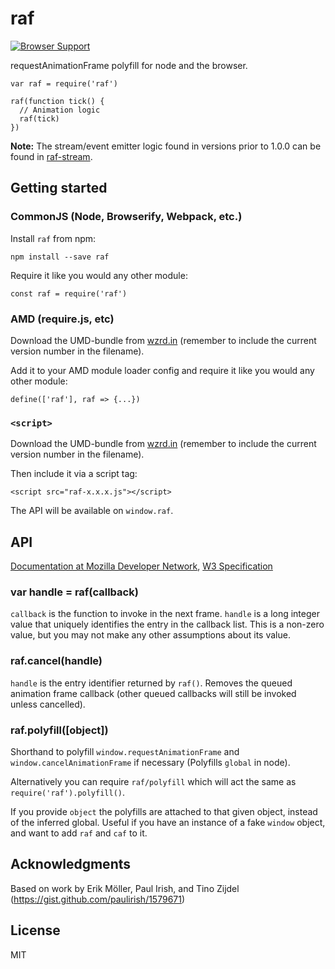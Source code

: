 raf
===

[![Browser Support](http://ci.testling.com/chrisdickinson/raf.png)](http://ci.testling.com/chrisdickinson/raf)

requestAnimationFrame polyfill for node and the browser.

    var raf = require('raf')

    raf(function tick() {
      // Animation logic
      raf(tick)
    })

**Note:** The stream/event emitter logic found in versions prior to 1.0.0 can be found in [raf-stream](https://www.npmjs.org/package/raf-stream).

Getting started
---------------

### CommonJS (Node, Browserify, Webpack, etc.)

Install `raf` from npm:

    npm install --save raf

Require it like you would any other module:

    const raf = require('raf')

### AMD (require.js, etc)

Download the UMD-bundle from [wzrd.in](https://wzrd.in/standalone/raf@latest) (remember to include the current version number in the filename).

Add it to your AMD module loader config and require it like you would any other module:

    define(['raf'], raf => {...})

### `<script>`

Download the UMD-bundle from [wzrd.in](https://wzrd.in/standalone/raf@latest) (remember to include the current version number in the filename).

Then include it via a script tag:

    <script src="raf-x.x.x.js"></script>

The API will be available on `window.raf`.

API
---

[Documentation at Mozilla Developer Network](https://developer.mozilla.org/en-US/docs/Web/API/window.requestAnimationFrame), [W3 Specification](http://www.w3.org/TR/animation-timing/#requestAnimationFrame)

### var handle = raf(callback)

`callback` is the function to invoke in the next frame. `handle` is a long integer value that uniquely identifies the entry in the callback list. This is a non-zero value, but you may not make any other assumptions about its value.

### raf.cancel(handle)

`handle` is the entry identifier returned by `raf()`. Removes the queued animation frame callback (other queued callbacks will still be invoked unless cancelled).

### raf.polyfill(\[object\])

Shorthand to polyfill `window.requestAnimationFrame` and `window.cancelAnimationFrame` if necessary (Polyfills `global` in node).

Alternatively you can require `raf/polyfill` which will act the same as `require('raf').polyfill()`.

If you provide `object` the polyfills are attached to that given object, instead of the inferred global. Useful if you have an instance of a fake `window` object, and want to add `raf` and `caf` to it.

Acknowledgments
---------------

Based on work by Erik Möller, Paul Irish, and Tino Zijdel (https://gist.github.com/paulirish/1579671)

License
-------

MIT
